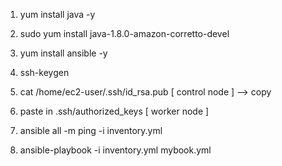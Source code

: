 1. yum install java -y
2. sudo yum install java-1.8.0-amazon-corretto-devel
3. yum install ansible -y

4. ssh-keygen

5.  cat /home/ec2-user/.ssh/id_rsa.pub [ control node ] --> copy
6.  paste in .ssh/authorized_keys  [ worker node ] 

7. ansible all   -m ping -i inventory.yml
8. ansible-playbook -i inventory.yml mybook.yml

